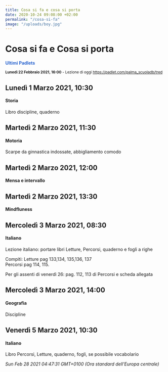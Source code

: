 ```yaml
---
title: Cosa si fa e cosa si porta
date: 2020-10-24 09:08:00 +02:00
permalink: "/cosa-si-fa"
image: "/uploads/boy.jpg"
---
```


# Cosa si fa e Cosa si porta
<span style="color:#2B65CF">__Ultimi Padlets__</span> 

<sup>__Lunedì 22 Febbraio 2021, 16:00__ - Lezione di oggi
<a href="https://padlet.com/palma_scuoladb/tred" id="ow1154" __is_owner="true">https://padlet.com/palma_scuoladb/tred</a>  </sup>

## Lunedì 1 Marzo 2021, 10:30
#### Storia
Libro discipline, quaderno  
## Martedì 2 Marzo 2021, 11:30
#### Motoria
Scarpe da ginnastica indossate, abbigliamento comodo  
## Martedì 2 Marzo 2021, 12:00
#### Mensa e intervallo
  
## Martedì 2 Marzo 2021, 13:30
#### Mindfluness
  
## Mercoledì 3 Marzo 2021, 08:30
#### Italiano
Lezione italiano: portare libri Letture, Percorsi, quaderno e fogli a righe  
  
  
Compiti: Letture pag 133,134, 135,136, 137  
Percorsi pag 114, 115.  
  
Per gli assenti di venerdì 26: pag. 112, 113 di Percorsi e scheda allegata  
## Mercoledì 3 Marzo 2021, 14:00
#### Geografia
Discipline  
## Venerdì 5 Marzo 2021, 10:30
#### Italiano
Libro Percorsi, Letture, quaderno, fogli, se possibile vocabolario  

_Sun Feb 28 2021 04:47:31 GMT+0100 (Ora standard dell’Europa centrale)_